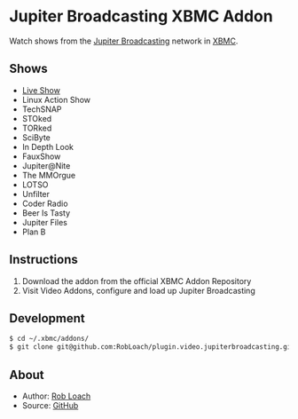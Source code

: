 Jupiter Broadcasting XBMC Addon
===============================
Watch shows from the [Jupiter Broadcasting](http://jupiterbroadcasting.com) network in [XBMC](http://xbmc.org/).

Shows
-----
* [Live Show](http://jblive.tv)
* Linux Action Show
* TechSNAP
* STOked
* TORked
* SciByte
* In Depth Look
* FauxShow
* Jupiter@Nite
* The MMOrgue
* LOTSO
* Unfilter
* Coder Radio
* Beer Is Tasty
* Jupiter Files
* Plan B

Instructions
------------
1. Download the addon from the official XBMC Addon Repository
2. Visit Video Addons, configure and load up Jupiter Broadcasting

Development
-----------
```bash
$ cd ~/.xbmc/addons/
$ git clone git@github.com:RobLoach/plugin.video.jupiterbroadcasting.git
```

About
-----
* Author: [Rob Loach](http://robloach.net)
* Source: [GitHub](http://github.com/RobLoach/plugin.video.jupiterbroadcasting/)

